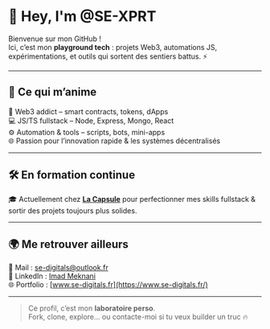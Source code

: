 # 👋 Hey, I'm @SE-XPRT

Bienvenue sur mon GitHub !  
Ici, c’est mon **playground tech** : projets Web3, automations JS, expérimentations, et outils qui sortent des sentiers battus. ⚡

---

## 🚀 Ce qui m’anime
🧠 Web3 addict – smart contracts, tokens, dApps  
💻 JS/TS fullstack – Node, Express, Mongo, React  
⚙️ Automation & tools – scripts, bots, mini-apps  
🌐 Passion pour l’innovation rapide & les systèmes décentralisés

---

## 🛠️ En formation continue
🎓 Actuellement chez **[La Capsule](https://www.lacapsule.academy/)** pour perfectionner mes skills fullstack & sortir des projets toujours plus solides.

---

## 🌍 Me retrouver ailleurs
📩 Mail : [se-digitals@outlook.fr](mailto:se-digitals@outlook.fr)  
💼 LinkedIn : [Imad Meknani](https://www.linkedin.com/in/imad-meknani-2848a922b/)  
🌐 Portfolio : [www.se-digitals.fr](https://www.se-digitals.fr/)

---

> Ce profil, c’est mon **laboratoire perso**.  
> Fork, clone, explore... ou contacte-moi si tu veux builder un truc 🔥
